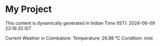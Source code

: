 # My Project

This content is dynamically generated in Indian Time (IST): 2024-06-09 23:16:33 IST


Current Weather in Coimbatore:
Temperature: 26.88 °C
Condition: mist

